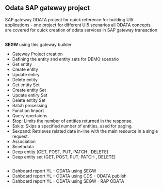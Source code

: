 ## Odata SAP gateway project

SAP gateway ODATA project for quick reference for building UI5 applications - one project for different UI5 scenarios
all ODATA concepts are covered for quick creation of odata services in SAP gateway transaction 

</br> **SEGW** using this gateway builder 

- Gateway Project creation 
- Defining the entity and entity sets for DEMO scenario 
- Get entity 
- Create entity 
- Update entiry 
- Delete entity 
- Get entity Set 
- Create entity Set 
- Update entiry Set
- Delete entity Set 
- Batch processing 
- Function Import 
- Query opertaions 
- $top: Limits the number of entities returned in the response. 
- $skip: Skips a specified number of entities, used for paging. 
- $expand: Retrieves related data in-line with the main resource in a single request. 
- Association 
- $metadata
- Deep entity (GET, POST, PUT, PATCH , DELETE)
- Deep entity set (GET, POST, PUT, PATCH , DELETE)

##

- Dahboard report YL - ODATA using SEGW
- Dahboard report YL - ODATA using CDS - ODATA publish
- Dahboard report YL - ODATA using SEGW - RAP ODATA
